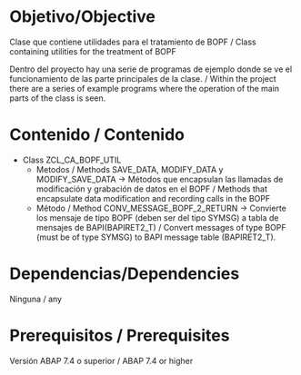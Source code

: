 # Objetivo/Objective
Clase que contiene utilidades para el tratamiento de BOPF / Class containing utilities for the treatment of BOPF

Dentro del proyecto hay una serie de programas de ejemplo donde se ve el funcionamiento de las parte principales de la clase. / Within the project there are a series of example programs where the operation of the main parts of the class is seen.

# Contenido / Contenido

- Class ZCL_CA_BOPF_UTIL
  - Metodos / Methods SAVE_DATA, MODIFY_DATA y MODIFY_SAVE_DATA -> Métodos que encapsulan las llamadas de modificación y grabación de datos en el BOPF / Methods that encapsulate data modification and recording calls in the BOPF
  - Método / Method CONV_MESSAGE_BOPF_2_RETURN -> Convierte los mensaje de tipo BOPF (deben ser del tipo SYMSG) a tabla de mensajes de BAPI(BAPIRET2_T) / Convert messages of type BOPF (must be of type SYMSG) to BAPI message table (BAPIRET2_T).

# Dependencias/Dependencies

Ninguna / any

# Prerequisitos / Prerequisites

Versión ABAP 7.4 o superior / ABAP 7.4 or higher

